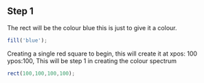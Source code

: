 ## Step 1

The rect will be the colour blue this is just to give it a colour.
```js
fill('blue');
```

Creating a single red square to begin, this will create it at xpos: 100 ypos:100, This will be step 1 in creating the colour spectrum

```js
rect(100,100,100,100);
```
